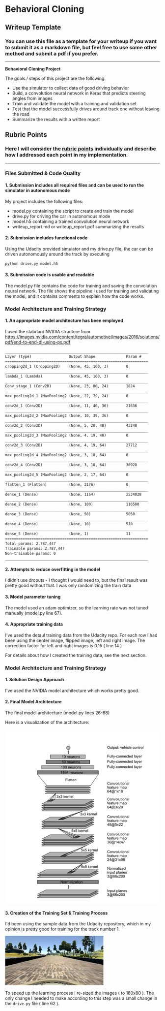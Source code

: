 # **Behavioral Cloning** 

## Writeup Template

### You can use this file as a template for your writeup if you want to submit it as a markdown file, but feel free to use some other method and submit a pdf if you prefer.

---

**Behavioral Cloning Project**

The goals / steps of this project are the following:
* Use the simulator to collect data of good driving behavior
* Build, a convolution neural network in Keras that predicts steering angles from images
* Train and validate the model with a training and validation set
* Test that the model successfully drives around track one without leaving the road
* Summarize the results with a written report


[//]: # (Image References)

[image1]: ./examples/nvidia.png "Model Visualization"
[image2]: ./examples/center_line.jpg "Grayscaling"
[image3]: ./examples/center_line.jpg "Recovery Image"
[image4]: ./examples/placeholder_small.png "Recovery Image"
[image5]: ./examples/placeholder_small.png "Recovery Image"
[image6]: ./examples/placeholder_small.png "Normal Image"
[image7]: ./examples/placeholder_small.png "Flipped Image"

## Rubric Points
### Here I will consider the [rubric points](https://review.udacity.com/#!/rubrics/432/view) individually and describe how I addressed each point in my implementation.  

---
### Files Submitted & Code Quality

#### 1. Submission includes all required files and can be used to run the simulator in autonomous mode

My project includes the following files:
* model.py containing the script to create and train the model
* drive.py for driving the car in autonomous mode
* model.h5 containing a trained convolution neural network 
* writeup_report.md or writeup_report.pdf summarizing the results

#### 2. Submission includes functional code
Using the Udacity provided simulator and my drive.py file, the car can be driven autonomously around the track by executing 
```sh
python drive.py model.h5
```

#### 3. Submission code is usable and readable

The model.py file contains the code for training and saving the convolution neural network. The file shows the pipeline I used for training and validating the model, and it contains comments to explain how the code works.

### Model Architecture and Training Strategy

#### 1. An appropriate model architecture has been employed

I used the stabdard NVIDIA structure from https://images.nvidia.com/content/tegra/automotive/images/2016/solutions/pdf/end-to-end-dl-using-px.pdf
	
	_________________________________________________________________
	Layer (type)                 Output Shape              Param #   
	=================================================================
	cropping2d_1 (Cropping2D)    (None, 45, 160, 3)        0         
	_________________________________________________________________
	lambda_1 (Lambda)            (None, 45, 160, 3)        0         
	_________________________________________________________________
	Conv_stage_1 (Conv2D)        (None, 23, 80, 24)        1824      
	_________________________________________________________________
	max_pooling2d_1 (MaxPooling2 (None, 22, 79, 24)        0         
	_________________________________________________________________
	conv2d_1 (Conv2D)            (None, 11, 40, 36)        21636     
	_________________________________________________________________
	max_pooling2d_2 (MaxPooling2 (None, 10, 39, 36)        0         
	_________________________________________________________________
	conv2d_2 (Conv2D)            (None, 5, 20, 48)         43248     
	_________________________________________________________________
	max_pooling2d_3 (MaxPooling2 (None, 4, 19, 48)         0         
	_________________________________________________________________
	conv2d_3 (Conv2D)            (None, 4, 19, 64)         27712     
	_________________________________________________________________
	max_pooling2d_4 (MaxPooling2 (None, 3, 18, 64)         0         
	_________________________________________________________________
	conv2d_4 (Conv2D)            (None, 3, 18, 64)         36928     
	_________________________________________________________________
	max_pooling2d_5 (MaxPooling2 (None, 2, 17, 64)         0         
	_________________________________________________________________
	flatten_1 (Flatten)          (None, 2176)              0         
	_________________________________________________________________
	dense_1 (Dense)              (None, 1164)              2534028   
	_________________________________________________________________
	dense_2 (Dense)              (None, 100)               116500    
	_________________________________________________________________
	dense_3 (Dense)              (None, 50)                5050      
	_________________________________________________________________
	dense_4 (Dense)              (None, 10)                510       
	_________________________________________________________________
	dense_5 (Dense)              (None, 1)                 11        
	=================================================================
	Total params: 2,787,447
	Trainable params: 2,787,447
	Non-trainable params: 0
	_________________________________________________________________

#### 2. Attempts to reduce overfitting in the model

I didn't use droputs - I thought I would need to, but the final result was pretty good without that. I was only randomizing the train data


#### 3. Model parameter tuning

The model used an adam optimizer, so the learning rate was not tuned manually (model.py line 67).

#### 4. Appropriate training data

I've used the detaul training data from the Udacity repo. For each row I had been using the center image, flipped image, left and right image. The correction factor for left and right images is 0.15 ( line 14 ) 

For details about how I created the training data, see the next section. 

### Model Architecture and Training Strategy

#### 1. Solution Design Approach

I've used the NVIDIA model architecture which works pretty good.


#### 2. Final Model Architecture

The final model architecture (model.py lines 26-68) 

Here is a visualization of the architecture:

![alt text][image1]

#### 3. Creation of the Training Set & Training Process

I'd been using the sample data from the Udacity repository, which in my opinion is pretty good for training for the track number 1.

![alt text][image2]


To speed up the learning process I re-sized the images ( to 160x80 ). The only change I needed to make 
according to this step was a small change in the `drive.py` file ( line 62 ).